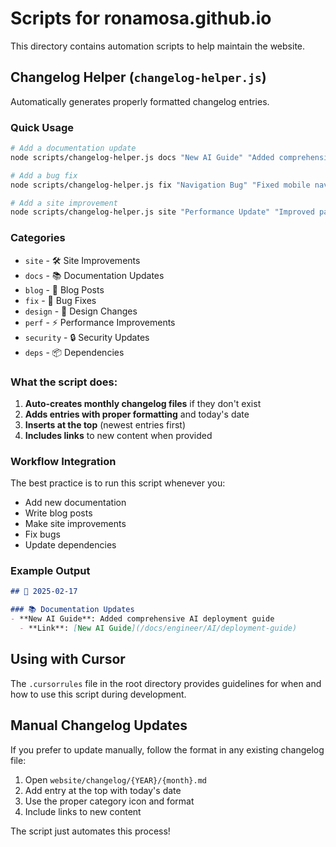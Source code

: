 # Scripts for ronamosa.github.io

This directory contains automation scripts to help maintain the website.

## Changelog Helper (`changelog-helper.js`)

Automatically generates properly formatted changelog entries.

### Quick Usage

```bash
# Add a documentation update
node scripts/changelog-helper.js docs "New AI Guide" "Added comprehensive AI deployment guide" "docs/engineer/AI/deployment-guide"

# Add a bug fix
node scripts/changelog-helper.js fix "Navigation Bug" "Fixed mobile navigation dropdown issue"

# Add a site improvement
node scripts/changelog-helper.js site "Performance Update" "Improved page load times by 30%"
```

### Categories

- `site` - 🛠️ Site Improvements  
- `docs` - 📚 Documentation Updates
- `blog` - 📝 Blog Posts
- `fix` - 🔧 Bug Fixes
- `design` - 🎨 Design Changes
- `perf` - ⚡ Performance Improvements
- `security` - 🔒 Security Updates
- `deps` - 📦 Dependencies

### What the script does:

1. **Auto-creates monthly changelog files** if they don't exist
2. **Adds entries with proper formatting** and today's date
3. **Inserts at the top** (newest entries first)
4. **Includes links** to new content when provided

### Workflow Integration

The best practice is to run this script whenever you:
- Add new documentation
- Write blog posts  
- Make site improvements
- Fix bugs
- Update dependencies

### Example Output

```markdown
## 📅 2025-02-17

### 📚 Documentation Updates
- **New AI Guide**: Added comprehensive AI deployment guide
  - **Link**: [New AI Guide](/docs/engineer/AI/deployment-guide)
```

## Using with Cursor

The `.cursorrules` file in the root directory provides guidelines for when and how to use this script during development.

## Manual Changelog Updates

If you prefer to update manually, follow the format in any existing changelog file:

1. Open `website/changelog/{YEAR}/{month}.md`
2. Add entry at the top with today's date
3. Use the proper category icon and format
4. Include links to new content

The script just automates this process! 